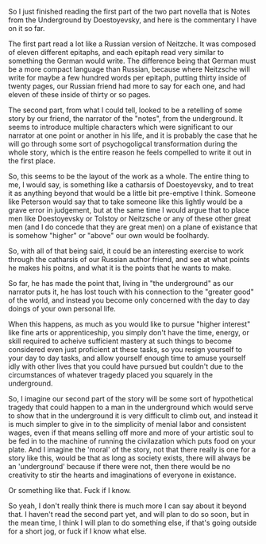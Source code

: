 So I just  finished reading the first part of the two part novella that is
Notes from the Underground by Doestoyevsky, and here is the commentary I have
on it so far.

The first part read a lot like a Russian version of Neitzche. It was composed
of eleven different epitaphs, and each epitaph read very similar to something
the German would write. The difference being that German must be a more compact
language than Russian, because where Neitzsche will write for maybe a few
hundred words per epitaph, putting thirty inside of twenty pages, our Russian
friend had more to say for each one, and had eleven of these inside of thirty
or so pages.

The second part, from what I could tell, looked to be a retelling of some story
by our friend, the narrator of the "notes", from the underground. It seems to
introduce multiple characters which were significant to our narrator at one
point or another in his life, and it is probably the case that he will go
through some sort of psychogoligcal transformation during the whole story,
which is the entire reason he feels compelled to write it out in the first
place.

So, this seems to be the layout of the work as a whole. The entire thing to me,
I would say, is something like a catharsis of Doestoyevsky, and to treat it as
anything beyond that would be a little bit pre-emptive I think. Someone like
Peterson would say that to take someone like this lightly would be a grave
error in judgement, but at the same time I would argue that to place men like
Doestoyevsky or Tolstoy or Neitzsche or any of these other great men (and I do
concede that they are great men) on a plane of existance that is somehow
"higher" or "above" our own would be foolhardy.

So, with all of that being said, it could be an interesting exercise to work
through the catharsis of our Russian author friend, and see at what points he
makes his poitns, and what it is the points that he wants to make.

So far, he has made the point that, living in "the underground" as our narrator
puts it, he has lost touch with his connection to the "greater good" of the
world, and instead you become only concerned with the day to day doings of your
own personal life.

When this happens, as much as you would like to pursue "higher interest" like
fine arts or apprenticeship, you simply don't have the time, energy, or skill
required to acheive sufficient mastery at such things to become considered
even just proficient at these tasks, so you resign yourself to your day to day
tasks, and allow yourself enough time to amuse yourself idly with other lives
that you could have pursued but couldn't due to the circumstances of whatever
tragedy placed you squarely in the underground.

So, I imagine our second part of the story will be some sort of hypothetical
tragedy that could happen to a man in the underground which would serve to show
that in the underground it is very difficult to climb out, and instead it is
much simpler to give in to the simplicity of menial labor and consistent wages,
even if that means selling off more and more of your artistic soul to be fed in
to the machine of running the civilazation which puts food on your plate. And I
imagine the 'moral' of the story, not that there really is one for a story like
this, would be that as long as society exists, there will always be an
'underground' because if there were not, then there would be no creativity to
stir the hearts and imaginations of everyone in existance.

Or something like that. Fuck if I know.

So yeah, I don't really think there is much more I can say about it beyond
that. I haven't read the second part yet, and will plan to do so soon, but in
the mean time, I think I will plan to do something else, if that's going
outside for a short jog, or fuck if I know what else.


